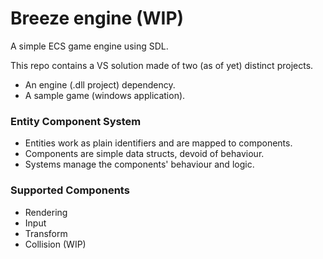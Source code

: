 # Breeze engine (WIP)
A simple ECS game engine using SDL.

This repo contains a VS solution made of two (as of yet) distinct projects.
- An engine (.dll project) dependency.
- A sample game (windows application).

### Entity Component System
- Entities work as plain identifiers and are mapped to components.
- Components are simple data structs, devoid of behaviour.
- Systems manage the components' behaviour and logic.

### Supported Components
- Rendering
- Input
- Transform
- Collision (WIP)
